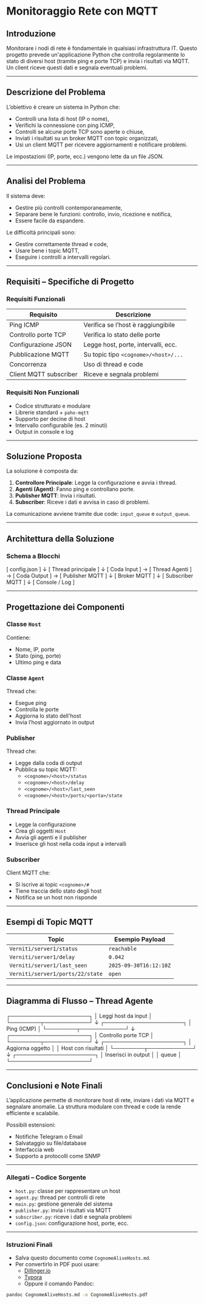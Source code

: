 # Monitoraggio Rete con MQTT

## Introduzione

Monitorare i nodi di rete è fondamentale in qualsiasi infrastruttura IT. Questo progetto prevede un'applicazione Python che controlla regolarmente lo stato di diversi host (tramite ping e porte TCP) e invia i risultati via MQTT. Un client riceve questi dati e segnala eventuali problemi.

---

## Descrizione del Problema

L’obiettivo è creare un sistema in Python che:
- Controlli una lista di host (IP o nome),
- Verifichi la connessione con ping ICMP,
- Controlli se alcune porte TCP sono aperte o chiuse,
- Inviati i risultati su un broker MQTT con topic organizzati,
- Usi un client MQTT per ricevere aggiornamenti e notificare problemi.

Le impostazioni (IP, porte, ecc.) vengono lette da un file JSON.

---

## Analisi del Problema

Il sistema deve:
- Gestire più controlli contemporaneamente,
- Separare bene le funzioni: controllo, invio, ricezione e notifica,
- Essere facile da espandere.

Le difficoltà principali sono:
- Gestire correttamente thread e code,
- Usare bene i topic MQTT,
- Eseguire i controlli a intervalli regolari.

---

## Requisiti – Specifiche di Progetto

### Requisiti Funzionali

| Requisito                    | Descrizione                                |
|-----------------------------|--------------------------------------------|
| Ping ICMP                   | Verifica se l’host è raggiungibile         |
| Controllo porte TCP         | Verifica lo stato delle porte              |
| Configurazione JSON         | Legge host, porte, intervalli, ecc.        |
| Pubblicazione MQTT          | Su topic tipo `<cognome>/<host>/...`       |
| Concorrenza                 | Uso di thread e code                       |
| Client MQTT subscriber      | Riceve e segnala problemi                  |

### Requisiti Non Funzionali

- Codice strutturato e modulare
- Librerie standard + `paho-mqtt`
- Supporto per decine di host
- Intervallo configurabile (es. 2 minuti)
- Output in console e log

---

## Soluzione Proposta

La soluzione è composta da:

1. **Controllore Principale**: Legge la configurazione e avvia i thread.
2. **Agenti (Agent)**: Fanno ping e controllano porte.
3. **Publisher MQTT**: Invia i risultati.
4. **Subscriber**: Riceve i dati e avvisa in caso di problemi.

La comunicazione avviene tramite due code: `input_queue` e `output_queue`.

---

## Architettura della Soluzione

### Schema a Blocchi

[ config.json ]
↓
[ Thread principale ]
↓
[ Coda Input ] → [ Thread Agenti ] → [ Coda Output ] → [ Publisher MQTT ]
↓
[ Broker MQTT ]
↓
[ Subscriber MQTT ]
↓
[ Console / Log ]


---

## Progettazione dei Componenti

### Classe `Host`

Contiene:
- Nome, IP, porte
- Stato (ping, porte)
- Ultimo ping e data

### Classe `Agent`

Thread che:
- Esegue ping
- Controlla le porte
- Aggiorna lo stato dell'host
- Invia l’host aggiornato in output

### Publisher

Thread che:
- Legge dalla coda di output
- Pubblica su topic MQTT:
  - `<cognome>/<host>/status`
  - `<cognome>/<host>/delay`
  - `<cognome>/<host>/last_seen`
  - `<cognome>/<host>/ports/<porta>/state`

### Thread Principale

- Legge la configurazione
- Crea gli oggetti `Host`
- Avvia gli agenti e il publisher
- Inserisce gli host nella coda input a intervalli

### Subscriber

Client MQTT che:
- Si iscrive ai topic `<cognome>/#`
- Tiene traccia dello stato degli host
- Notifica se un host non risponde

---

## Esempi di Topic MQTT

| Topic                              | Esempio Payload            |
|------------------------------------|-----------------------------|
| `Verniti/server1/status`             | `reachable`                 |
| `Verniti/server1/delay`              | `0.042`                     |
| `Verniti/server1/last_seen`          | `2025-09-30T16:12:10Z`      |
| `Verniti/server1/ports/22/state`     | `open`                      |

---

## Diagramma di Flusso – Thread Agente

┌─────────────────────┐
│ Leggi host da input │
└────────┬────────────┘
↓
┌─────────────────────┐
│ Ping (ICMP) │
└────────┬────────────┘
↓
┌─────────────────────┐
│ Controllo porte TCP │
└────────┬────────────┘
↓
┌─────────────────────┐
│ Aggiorna oggetto │
│ Host con risultati │
└────────┬────────────┘
↓
┌─────────────────────┐
│ Inserisci in output │
│ queue │
└─────────────────────┘


---

## Conclusioni e Note Finali

L’applicazione permette di monitorare host di rete, inviare i dati via MQTT e segnalare anomalie. La struttura modulare con thread e code la rende efficiente e scalabile.

Possibili estensioni:
- Notifiche Telegram o Email
- Salvataggio su file/database
- Interfaccia web
- Supporto a protocolli come SNMP

---

### Allegati – Codice Sorgente

- `host.py`: classe per rappresentare un host
- `agent.py`: thread per controlli di rete
- `main.py`: gestione generale del sistema
- `publisher.py`: invia i risultati via MQTT
- `subscriber.py`: riceve i dati e segnala problemi
- `config.json`: configurazione host, porte, ecc.

---

### Istruzioni Finali

- Salva questo documento come `CognomeAliveHosts.md`.
- Per convertirlo in PDF puoi usare:
  - [Dillinger.io](https://dillinger.io/)
  - [Typora](https://typora.io/)
  - Oppure il comando Pandoc:

```bash
pandoc CognomeAliveHosts.md -o CognomeAliveHosts.pdf
